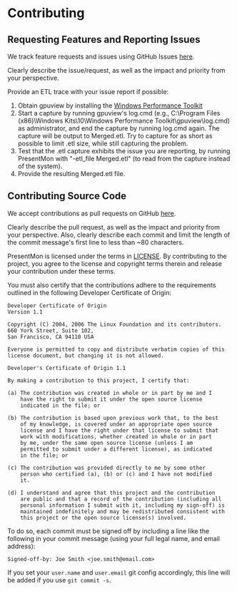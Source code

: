 # Contributing

## Requesting Features and Reporting Issues

We track feature requests and issues using GitHub Issues
[here](https://github.com/GameTechDev/PresentMon/issues).

Clearly describe the issue/request, as well as the impact and priority from
your perspective.

Provide an ETL trace with your issue report if possible:
1. Obtain gpuview by installing the [Windows Performance Toolkit](https://www.google.com/search?q=windows+performance+toolkit+download&btnI)
1. Start a capture by running gpuview's log.cmd (e.g., C:\Program Files (x86)\Windows Kits\10\Windows Performance Toolkit\gpuview\log.cmd) as administrator, and end the capture by running log.cmd again. The capture will be output to Merged.etl.  Try to capture for as short as possible to limit .etl size, while still capturing the problem.
1. Test that the .etl capture exhibits the issue you are reporting, by running PresentMon with "-etl_file Merged.etl" (to read from the capture instead of the system).
1. Provide the resulting Merged.etl file.

## Contributing Source Code

We accept contributions as pull requests on GitHub
[here](https://github.com/GameTechDev/PresentMon/pulls).

Clearly describe the pull request, as well as the impact and priority from your
perspective.  Also, clearly describe each commit and limit the length of the
commit message's first line to less than ~80 characters.

PresentMon is licensed under the terms in
[LICENSE](https://github.com/GameTechDev/PresentMon/blob/master/license.txt).
By contributing to the project, you agree to the license and copyright terms
therein and release your contribution under these terms.

You must also certify that the contributions adhere to the requirements
outlined in the following Developer Certificate of Origin:

```
Developer Certificate of Origin
Version 1.1

Copyright (C) 2004, 2006 The Linux Foundation and its contributors.
660 York Street, Suite 102,
San Francisco, CA 94110 USA

Everyone is permitted to copy and distribute verbatim copies of this
license document, but changing it is not allowed.

Developer's Certificate of Origin 1.1

By making a contribution to this project, I certify that:

(a) The contribution was created in whole or in part by me and I
    have the right to submit it under the open source license
    indicated in the file; or

(b) The contribution is based upon previous work that, to the best
    of my knowledge, is covered under an appropriate open source
    license and I have the right under that license to submit that
    work with modifications, whether created in whole or in part
    by me, under the same open source license (unless I am
    permitted to submit under a different license), as indicated
    in the file; or

(c) The contribution was provided directly to me by some other
    person who certified (a), (b) or (c) and I have not modified
    it.

(d) I understand and agree that this project and the contribution
    are public and that a record of the contribution (including all
    personal information I submit with it, including my sign-off) is
    maintained indefinitely and may be redistributed consistent with
    this project or the open source license(s) involved.
```

To do so, each commit must be signed off by including a line like the following
in your commit message (using your full legal name, and email address):

    Signed-off-by: Joe Smith <joe.smith@email.com>

If you set your `user.name` and `user.email` git config accordingly, this line
will be added if you use `git commit -s`.
